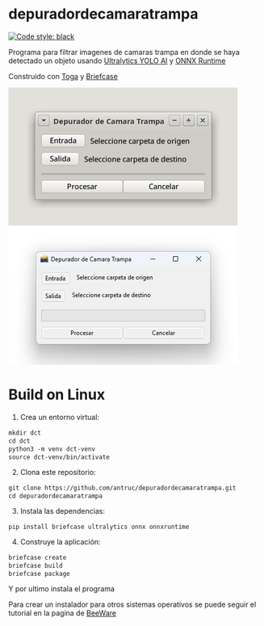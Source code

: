 # depuradordecamaratrampa

[![Code style: black](https://img.shields.io/badge/code%20style-black-000000.svg)](https://github.com/psf/black)

Programa para filtrar imagenes de camaras trampa en donde se haya detectado un objeto usando [Ultralytics YOLO AI](https://github.com/ultralytics/ultralytics) y [ONNX Runtime](https://github.com/microsoft/onnxruntime)

Construido con [Toga](https://github.com/beeware/toga) y [Briefcase](https://github.com/beeware/briefcase)

![alt text](dct-linux.png)
![alt text](dct-windows.png)

# Build on Linux

1. Crea un entorno virtual:
```
mkdir dct
cd dct
python3 -m venv dct-venv
source dct-venv/bin/activate
```
2. Clona este repositorio:
```
git clone https://github.com/antruc/depuradordecamaratrampa.git
cd depuradordecamaratrampa
```
3. Instala las dependencias:
```
pip install briefcase ultralytics onnx onnxruntime
```
4. Construye la aplicación:
```
briefcase create
briefcase build
briefcase package
```
Y por ultimo instala el programa

Para crear un instalador para otros sistemas operativos se puede seguir el tutorial en la pagina de [BeeWare](https://docs.beeware.org/es/latest/tutorial/tutorial-0.html)
